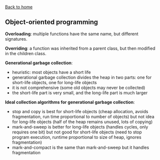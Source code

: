 [Back to home](https://npapernot.github.io/programming-languages)

## Object-oriented programming

**Overloading**: multiple functions have the same name, but
different signatures. 

**Overriding**: a function was inherited from a parent class,
but then modified in the children class.

**Generational garbage collection**: 
* heuristic: most objects have a short life
* generational garbage collection divides the heap in two parts: one for short-life objects, one for long-life objects
* it is not comprehensive (some old objects may never be collected)
* the short-life part is very small, and the long-life part is much larger

**Ideal collection algorithms for generational garbage collection**:
* stop and copy is best for short-life objects (cheap allocation, avoids fragmentation, run time proportional to number of objects) but not idea for long-life objects (half of the heap remains unused, lots of copying)
* mark-and-sweep is better for long-life objects (handles cycles, only requires one bit) but not good for short-life objects (need to stop program execution, runtime proportional to size of heap, ignores fragmentation)
* mark-and-compact is the same than mark-and-sweep but it handles fragmentation
